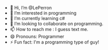 - 👋 Hi, I’m @LePerron
- 👀 I’m interested in programming
- 🌱 I’m currently learning c#
- 💞️ I’m looking to collaborate on programming.
- 📫 How to reach me : I guess text me.
- 😄 Pronouns: Programmer
- ⚡ Fun fact: I'm a programming type of guy!

<!---
LePerron/LePerron is a ✨ special ✨ repository because its `README.md` (this file) appears on your GitHub profile.
You can click the Preview link to take a look at your changes.
--->
